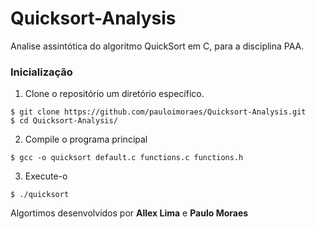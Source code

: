 # Quicksort-Analysis
Analise assintótica do algoritmo QuickSort em C, para a disciplina PAA.

### Inicialização

1. Clone o repositório um diretório específico.
  ```
  $ git clone https://github.com/pauloimoraes/Quicksort-Analysis.git
  $ cd Quicksort-Analysis/
  ```
  
2. Compile o programa principal
  ```
  $ gcc -o quicksort default.c functions.c functions.h
  ```
  
3. Execute-o
  ```
  $ ./quicksort
  ```

Algortimos desenvolvidos por **Allex Lima** e **Paulo Moraes**
